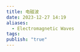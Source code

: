 ```yaml
---
title: 电磁波
date: 2023-12-27 14:19
aliases:
  - Electromagnetic Waves
tags: 
publish: "true"
---
```


